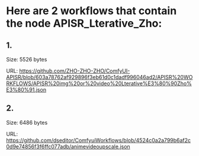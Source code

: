 # Here are 2 workflows that contain the node APISR_Lterative_Zho:

## 1. 

Size: 5526 bytes

URL: https://github.com/ZHO-ZHO-ZHO/ComfyUI-APISR/blob/603a78762af929896f3eb61d0c1dadf996046ad2/APISR%20WORKFLOWS/APISR%20img%20or%20video%20Lterative%E3%80%90Zho%E3%80%91.json

## 2. 

Size: 6486 bytes

URL: https://github.com/dseditor/ComfyuiWorkflows/blob/4524c0a2a799b6af2c0d9e74856f3f6ffc077adb/animevideoupscale.json

